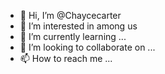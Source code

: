 - 👋 Hi, I’m @Chaycecarter
- 👀 I’m interested in among us
- 🌱 I’m currently learning ...
- 💞️ I’m looking to collaborate on ...
- 📫 How to reach me ...

<!---
Chaycecarter/Chaycecarter is a ✨ special ✨ repository because its `README.md` (this file) appears on your GitHub profile.
You can click the Preview link to take a look at your changes.
--->
